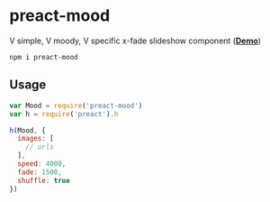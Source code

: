 # preact-mood

V simple, V moody, V specific x-fade slideshow component ([**Demo**](glitch.com/edit/#!/preact-mood))

```
npm i preact-mood
```

## Usage

```js
var Mood = require('preact-mood')
var h = require('preact').h

h(Mood, {
  images: [
    // urls
  ],
  speed: 4000,
  fade: 1500,
  shuffle: true
})
```
